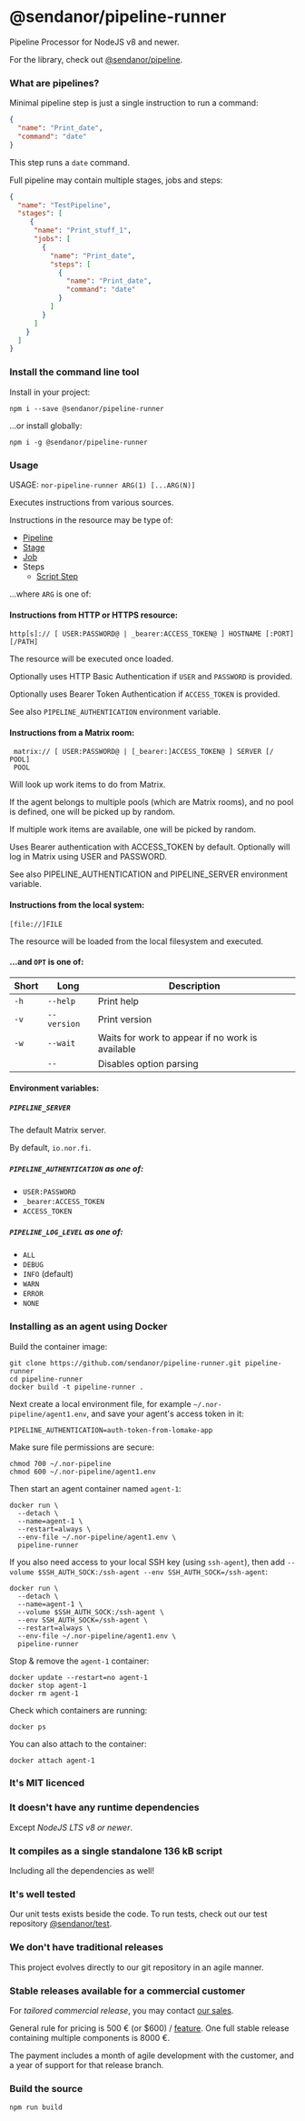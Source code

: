 # @sendanor/pipeline-runner

Pipeline Processor for NodeJS v8 and newer.

For the library, check out [@sendanor/pipeline](https://github.com/sendanor/pipeline).

### What are pipelines?

Minimal pipeline step is just a single instruction to run a command:

```json
{
  "name": "Print_date",
  "command": "date"
}
```

This step runs a `date` command.

Full pipeline may contain multiple stages, jobs and steps:

```json
{
  "name": "TestPipeline",
  "stages": [
     {
      "name": "Print_stuff_1",
      "jobs": [
        {
          "name": "Print_date",
          "steps": [
            {
              "name": "Print_date",
              "command": "date"
            }
          ]
        }
      ]
    }
  ]
}
```

### Install the command line tool

Install in your project:

`npm i --save @sendanor/pipeline-runner`

...or install globally:

`npm i -g @sendanor/pipeline-runner`

### Usage

USAGE: `nor-pipeline-runner ARG(1) [...ARG(N)]`

Executes instructions from various sources.
  
Instructions in the resource may be type of:

 * [Pipeline](https://github.com/sendanor/test/blob/main/examples/pipeline/pipeline.json)
 * [Stage](https://github.com/sendanor/test/blob/main/examples/pipeline/stage.json)
 * [Job](https://github.com/sendanor/test/blob/main/examples/pipeline/job.json)
 * Steps
   * [Script Step](https://github.com/sendanor/test/blob/main/examples/pipeline/step-script.json)

...where `ARG` is one of:

#### Instructions from HTTP or HTTPS resource:

    http[s]:// [ USER:PASSWORD@ | _bearer:ACCESS_TOKEN@ ] HOSTNAME [:PORT] [/PATH]
    
The resource will be executed once loaded.

Optionally uses HTTP Basic Authentication if `USER` and `PASSWORD` is provided.

Optionally uses Bearer Token Authentication if `ACCESS_TOKEN` is provided.

See also `PIPELINE_AUTHENTICATION` environment variable.

#### Instructions from a Matrix room:

     matrix:// [ USER:PASSWORD@ | [_bearer:]ACCESS_TOKEN@ ] SERVER [/ POOL]
     POOL

Will look up work items to do from Matrix.

If the agent belongs to multiple pools (which are Matrix rooms), and no pool is defined, one
will be picked up by random.

If multiple work items are available, one will be picked by random.

Uses Bearer authentication with ACCESS_TOKEN by default. Optionally will log in Matrix using
USER and PASSWORD.

See also PIPELINE_AUTHENTICATION and PIPELINE_SERVER environment variable.

#### Instructions from the local system:
  
    [file://]FILE
    
The resource will be loaded from the local filesystem and executed.

#### ...and `OPT` is one of:

| Short | Long        | Description                                      |
| ----- | ----------- | ------------------------------------------------ |
| `-h`  | `--help`    | Print help                                       |
| `-v`  | `--version` | Print version                                    |
| `-w`  | `--wait`    | Waits for work to appear if no work is available |
|       | `--`        | Disables option parsing                          |

#### Environment variables:

##### `PIPELINE_SERVER`

The default Matrix server. 

By default, `io.nor.fi`.

##### `PIPELINE_AUTHENTICATION` as one of:

 * `USER:PASSWORD`
 * `_bearer:ACCESS_TOKEN`
 * `ACCESS_TOKEN`

##### `PIPELINE_LOG_LEVEL` as one of:

 * `ALL`
 * `DEBUG`
 * `INFO` (default)
 * `WARN`
 * `ERROR`
 * `NONE`

### Installing as an agent using Docker

Build the container image:

```shell
git clone https://github.com/sendanor/pipeline-runner.git pipeline-runner
cd pipeline-runner
docker build -t pipeline-runner .
```

Next create a local environment file, for example `~/.nor-pipeline/agent1.env`, and save your 
agent's access token in it:

```
PIPELINE_AUTHENTICATION=auth-token-from-lomake-app
```

Make sure file permissions are secure:

```shell
chmod 700 ~/.nor-pipeline
chmod 600 ~/.nor-pipeline/agent1.env
```

Then start an agent container named `agent-1`:

```shell
docker run \
  --detach \
  --name=agent-1 \
  --restart=always \
  --env-file ~/.nor-pipeline/agent1.env \
  pipeline-runner
```

If you also need access to your local SSH key (using `ssh-agent`), then add `--volume $SSH_AUTH_SOCK:/ssh-agent --env SSH_AUTH_SOCK=/ssh-agent`:

```shell
docker run \
  --detach \
  --name=agent-1 \
  --volume $SSH_AUTH_SOCK:/ssh-agent \
  --env SSH_AUTH_SOCK=/ssh-agent \
  --restart=always \
  --env-file ~/.nor-pipeline/agent1.env \
  pipeline-runner
```

Stop & remove the `agent-1` container:

```shell
docker update --restart=no agent-1
docker stop agent-1
docker rm agent-1
```

Check which containers are running: 

```shell
docker ps
```

You can also attach to the container:

```shell
docker attach agent-1
```

### It's MIT licenced

### It doesn't have any runtime dependencies

Except *NodeJS LTS v8 or newer*.

### It compiles as a single standalone 136 kB script

Including all the dependencies as well!

### It's well tested

Our unit tests exists beside the code. To run tests, check out our test repository 
[@sendanor/test](https://github.com/sendanor/test).

### We don't have traditional releases

This project evolves directly to our git repository in an agile manner.

### Stable releases available for a commercial customer

For *tailored commercial release*, you may contact [our sales](mailto:info@sendanor.fi).

General rule for pricing is 500 € (or $600) / [feature](https://github.com/sendanor/pipeline-runner/issues). One 
full stable release containing multiple components is 8000 €.

The payment includes a month of agile development with the customer, and a year of support for that 
release branch.

### Build the source

`npm run build`


